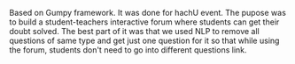 Based on Gumpy framework.
It was done for hachU event.
The pupose was to build a student-teachers interactive forum where students can get their doubt solved. The best part of it was that we used NLP to remove all questions of same type and get just one question for it so that while using the forum, students don't need to go into different questions link.
